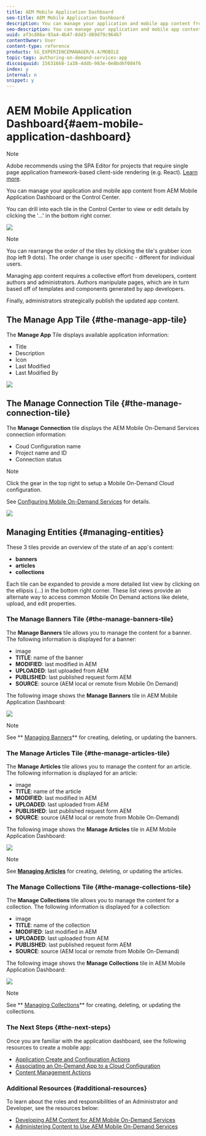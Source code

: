 ```yaml
---
title: AEM Mobile Application Dashboard
seo-title: AEM Mobile Application Dashboard
description: You can manage your application and mobile app content from AEM Mobile Application Dashboard or the Control Center. Follow this page to learn more.
seo-description: You can manage your application and mobile app content from AEM Mobile Application Dashboard or the Control Center. Follow this page to learn more.
uuid: af3cd86a-93a4-4b47-8dd3-d69d79c964b7
contentOwner: User
content-type: reference
products: SG_EXPERIENCEMANAGER/6.4/MOBILE
topic-tags: authoring-on-demand-services-app
discoiquuid: 15631668-1a38-4ddb-983e-0e8bd6f084f6
index: y
internal: n
snippet: y
---
```


# AEM Mobile Application Dashboard{#aem-mobile-application-dashboard}

>[!NOTE]
>
>Adobe recommends using the SPA Editor for projects that require single page application framework-based client-side rendering (e.g. React). [Learn more](../../sites/developing/using/spa-overview.md).

You can manage your application and mobile app content from AEM Mobile Application Dashboard or the Control Center.

You can drill into each tile in the Control Center to view or edit details by clicking the '...' in the bottom right corner.

![](assets/chlimage_1-54.png)

>[!NOTE]
>
>You can rearrange the order of the tiles by clicking the tile's grabber icon (top left 9 dots). The order change is user specific - different for individual users.

Managing app content requires a collective effort from developers, content authors and administrators. Authors manipulate pages, which are in turn based off of templates and components generated by app developers.

Finally, administrators strategically publish the updated app content.

## The Manage App Tile {#the-manage-app-tile}

The **Manage App** Tile displays available application information:

* Title
* Description
* Icon
* Last Modified
* Last Modified By

![](assets/chlimage_1-55.png) 

## The Manage Connection Tile {#the-manage-connection-tile}

The **Manage Connection** tile displays the AEM Mobile On-Demand Services connection information:

* Coud Configuration name
* Project name and ID
* Connection status

>[!NOTE]
>
>Click the gear in the top right to setup a Mobile On-Demand Cloud configuration.
>
>See [Configuring Mobile On-Demand Services](../../mobile/using/mobile-on-demand-associating-an-On-Demand-app-to-cloud-configuration.md) for details.

![](assets/chlimage_1-56.png) 

## Managing Entities {#managing-entities}

These 3 tiles provide an overview of the state of an app's content:

* **banners**
* **articles** 
* **collections**

Each tile can be expanded to provide a more detailed list view by clicking on the ellipsis (...) in the bottom right corner. These list views provide an alternate way to access common Mobile On Demand actions like delete, upload, and edit properties.

### The Manage Banners Tile {#the-manage-banners-tile}

The **Manage Banners** tile allows you to manage the content for a banner. The following information is displayed for a banner:

* image
* **TITLE**: name of the banner
* **MODIFIED**: last modified in AEM
* **UPLOADED**: last uploaded from AEM
* **PUBLISHED**: last published request form AEM
* **SOURCE**: source (AEM local or remote from Mobile On Demand)

The following image shows the **Manage Banners** tile in AEM Mobile Application Dashboard:

![](assets/chlimage_1-57.png)

>[!NOTE]
>
>See ** [Managing Banners](../../mobile/using/mobile-on-demand-managing-banners.md)** for creating, deleting, or updating the banners.

### The Manage Articles Tile {#the-manage-articles-tile}

The **Manage Articles** tile allows you to manage the content for an article. The following information is displayed for an article:

* image
* **TITLE**: name of the article
* **MODIFIED**: last modified in AEM
* **UPLOADED**: last uploaded from AEM
* **PUBLISHED**: last published request form AEM
* **SOURCE**: source (AEM local or remote from Mobile On-Demand)

The following image shows the **Manage Articles** tile in AEM Mobile Application Dashboard:

![](assets/chlimage_1-58.png)

>[!NOTE]
>
>See [**Managing Articles**](../../mobile/using/mobile-on-demand-managing-articles.md) for creating, deleting, or updating the articles.

### The Manage Collections Tile {#the-manage-collections-tile}

The **Manage Collections** tile allows you to manage the content for a collection. The following information is displayed for a collection:

* image
* **TITLE**: name of the collection
* **MODIFIED**: last modified in AEM
* **UPLOADED**: last uploaded from AEM
* **PUBLISHED**: last published request form AEM
* **SOURCE**: source (AEM local or remote from Mobile On-Demand)

The following image shows the **Manage Collections** tile in AEM Mobile Application Dashboard:

![](assets/chlimage_1-59.png)

>[!NOTE]
>
>See ** [Managing Collections](../../mobile/using/mobile-on-demand-managing-collections.md)** for creating, deleting, or updating the collections.

### The Next Steps {#the-next-steps}

Once you are familiar with the application dashboard, see the following resources to create a mobile app:

* [Application Create and Configuration Actions](../../mobile/using/mobile-apps-ondemand-application-create-configure-action.md)
* [Associating an On-Demand App to a Cloud Configuration](../../mobile/using/mobile-on-demand-associating-an-On-Demand-app-to-cloud-configuration.md)
* [Content Management Actions](../../mobile/using/mobile-apps-ondemand-manage-content-ondemand.md)

### Additional Resources {#additional-resources}

To learn about the roles and responsibilities of an Administrator and Developer, see the resources below:

* [Developing AEM Content for AEM Mobile On-Demand Services](../../mobile/using/aem-mobile-on-demand.md)
* [Administering Content to Use AEM Mobile On-Demand Services](../../mobile/using/aem-mobile.md)

